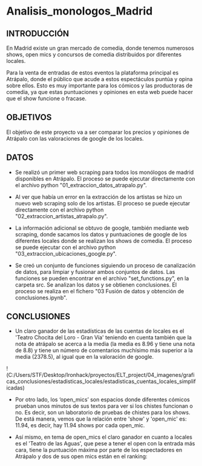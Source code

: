# Analisis_monologos_Madrid
## INTRODUCCIÓN

En Madrid existe un gran mercado de comedia, donde tenemos numerosos shows, open mics y concursos de comedia distribuidos por diferentes locales. 

Para la venta de entradas de estos eventos la plataforma principal es Atrápalo, donde el público que acude a estos espectáculos puntúa y opina sobre ellos. Esto es muy importante para los cómicos y las productoras de comedia, ya que estas puntuaciones y opiniones en esta web puede hacer que el show funcione o fracase.

## OBJETIVOS

El objetivo de este proyecto va a ser comparar los precios y opiniones de Atrápalo con las valoraciones de google de los locales.

## DATOS

- Se realizó un primer web scraping para todos los monólogos de madrid disponibles en Atrápalo. El proceso se puede ejecutar directamente con el archivo python "01_extraccion_datos_atrapalo.py".

- Al ver que había un error en la extracción de los artistas se hizo un nuevo web scraping solo de los artistas. El proceso se puede ejecutar directamente con el archivo python "02_extraccion_artistas_atrapalo.py".

- La información adicional se obtuvo de google, también mediante web scraping, donde sacamos los datos y puntuaciones de google de los diferentes locales donde se realizan los shows de comedia. El proceso se puede ejecutar con el archivo python "03_extraccion_ubicaciones_google.py".

- Se creó un conjunto de funciones siguiendo un proceso de canalización de datos, para limpiar y fusionar ambos conjuntos de datos. Las funciones se pueden encontrar en el archivo "set_functions.py", en la carpeta src.
Se analizan los datos y se obtienen conclusiones. El proceso se realiza en el fichero "03 Fusión de datos y obtención de conclusiones.ipynb".

## CONCLUSIONES

- Un claro ganador de las estadísticas de las cuentas de locales es el 'Teatro Chocita del Loro - Gran Vía' teniendo en cuenta también que la nota de atrápalo se acerca a la media (la media es 8.96 y tiene una nota de 8.8) y tiene un número de comentarios muchísimo más superior a la media (2378.5), al igual que en la valoración de google.

!(C:/Users/STF/Desktop/Ironhack/proyectos/ELT_project/04_imagenes/graficas_conclusiones/estadisticas_locales/estadisticas_cuentas_locales_simplificadas)

- Por otro lado, los ‘open_mics’ son espacios donde diferentes cómicos prueban unos minutos de sus textos para ver si los chistes funcionan o no. Es decir, son un laboratorio de pruebas de chistes para los shows. De está manera, vemos que la relación entre 'show' y 'open_mic' es: 11.94, es decir, hay 11.94 shows por cada open_mic.

- Así mismo, en tema de open_mics el claro ganador en cuanto a locales es el 'Teatro de las Aguas', que pese a tener el open con la entrada más cara, tiene la puntuación máxima por parte de los espectadores en Atrápalo y dos de sus open mics están en el ranking:
